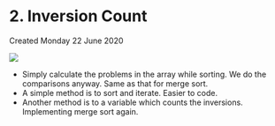 # 2. Inversion Count
Created Monday 22 June 2020

![](./2._Inversion_Count/Jun%2022%2019h07.svgz)

* Simply calculate the problems in the array while sorting. We do the comparisons anyway. Same as that for merge sort.
* A simple method is to sort and iterate. Easier to code.
* Another method is to a variable which counts the inversions. Implementing merge sort again.


